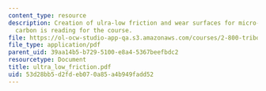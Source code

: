 ```yaml
---
content_type: resource
description: Creation of ulra-low friction and wear surfaces for micro-devices using
  carbon is reading for the course.
file: https://ol-ocw-studio-app-qa.s3.amazonaws.com/courses/2-800-tribology-fall-2004/53d28bb5d2fdeb070a85a4b949fadd52_ultra_low_friction.pdf
file_type: application/pdf
parent_uid: 39aa14b5-b729-5100-e8a4-5367beefbdc2
resourcetype: Document
title: ultra_low_friction.pdf
uid: 53d28bb5-d2fd-eb07-0a85-a4b949fadd52
---
```

